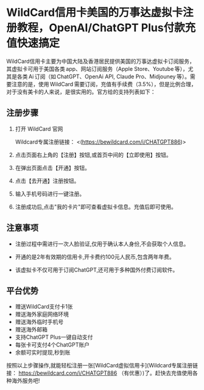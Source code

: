 # WildCard信用卡美国的万事达虚拟卡注册教程，OpenAI/ChatGPT Plus付款充值快速搞定

WildCard信用卡主要为中国大陆及香港居民提供美国的万事达虚拟卡订阅服务，其虚拟卡可用于美国各类 app、网站订阅服务（Apple Store、Youtube 等），尤其是各类 Ai 订阅（如 ChatGPT、OpenAi API, Claude Pro、Midjouney 等）。需要注意的是，使用 WildCard 需要订阅，充值有手续费（3.5%），但是比例合理，对于没有美卡的人来说，是很实用的。官方给的支持列表如下：

## 注册步骤

1.  打开 WildCard 官网

    Wildcard专属注册链接： <(https://bewildcard.com/i/CHATGPT886)> 
2.  点击页面右上角的【注册】按钮,或首页中间的【立即使用】按钮。



1.  在弹出页面点击【开通】按钮。


1.  点击【去开通】注册按钮。



1.  输入手机号码进行一键注册。


1.  注册成功后,点击"我的卡片"即可查看虚拟卡信息。充值后即可使用。


## 注意事项

*   注册过程中需进行一次人脸验证,仅用于确认本人身份,不会获取个人信息。
*   开通的是2年有效期的信用卡,开卡费约100元人民币,包含两年年费。



*   该虚拟卡不仅可用于订阅ChatGPT,还可用于多种国外付费订阅软件。

## 平台优势

*   赠送WildCard支付卡1张
*   赠送海外家庭网络环境
*   赠送海外临时手机号
*   赠送海外邮箱
*   支持ChatGPT Plus一键自动支付
*   每张卡可支付4个ChatGPT账户
*   余额可实时提现,秒到账 

按照以上步骤操作,就能轻松注册一张[WildCard虚拟信用卡](Wildcard专属注册链接： https://bewildcard.com/i/CHATGPT886 （有优惠）)了。赶快去充值使用各种海外服务吧!

